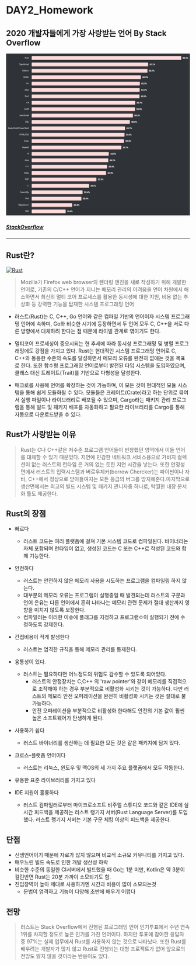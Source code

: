 # DAY2_Homework

## 2020 개발자들에게 가장 사랑받는 언어 By Stack Overflow
[![chart](stack_chart.png)](https://insights.stackoverflow.com/survey/2020#most-loved-dreaded-and-wanted)
 
 
 ##### [StackOverflow](https://insights.stackoverflow.com/survey/2020#most-loved-dreaded-and-wanted)
---

## Rust란?

[![Rust](https://www.rust-lang.org/static/images/rust-logo-blk.svg)](https://www.rust-lang.org/)

>Mozilla가 Firefox web browser의 렌더링 엔진을 새로 작성하기 위해 개발한 언어로, 기존의 C/C++ 언어가 지니는 메모리 관리의 어려움을 언어 차원에서 해소하면서 최신의 멀티 코어 프로세스를 활용한 동시성에 대한 지원, 비용 없는 추상화 등 강력한 기능을 탑재한 시스템 프로그래밍 언어


- 러스트(Rust)는 C, C++, Go 언어와 같은 컴파일 기반의 언어이자 시스템 프로그래밍 언어에 속하며, Go와 비슷한 시기에 등장하면서 두 언어 모두 C, C++을 서로 다른 방향에서 대체하려 한다는 점 때문에 라이벌 관계로 엮이기도 한다.

- 멀티코어 프로세싱이 중요시되는 현 추세에 따라 동시성 프로그래밍 및 병렬 프로그래밍에도 강점을 가지고 있다.
 Rust는 현대적인 시스템 프로그래밍 언어로 C, C++와 동등한 수준의 속도를 달성하면서 메모리 오류를 완전히 없애는 것을 목표로 한다. 또한 함수형 프로그래밍 언어로부터 발전된 타입 시스템을 도입하였으며, 클래스 대신 트레이트(Trait)를 기반으로 다형성을 달성한다.

 -  매크로를 사용해 언어를 확장하는 것이 가능하며, 이 모든 것이 현대적인 모듈 시스템을 통해 쉽게 모듈화될 수 있다. 모듈들은 크레이트(Crate)라고 하는 단위로 묶여서 실행 파일이나 라이브러리로 배포될 수 있으며, Cargo라는 패키지 관리 프로그램을 통해 빌드 및 패키지 배포를 자동화하고 필요한 라이브러리를 Cargo를 통해 자동으로 다운로드받을 수 있다.

## Rust가 사랑받는 이유
> Rust는 C나 C++같은 저수준 프로그램 언어들이 번창했던 영역에서 이들 언어를 대체할 수 있기 때문있다. 지연에 민감한 네트워크 서비스용으로 가비지 컬렉션이 없는 러스트의 런타임 은 거의 없는 듯한 지연 시간을 낳는다. 또한 안정성 면에서 러스트의 입력시스템과 버로우체커(borrow Chercker)는 파이썬이나 자바, C++에서 정상으로 받아들여지는 모든 등급의 버그를 방지해준다.마지막으로 생산면에서는 최고의 빌드 시스템 및 패키지 관니자중 하나로, 탁월한 내장 문서화 툴도 제공한다.

## Rust의 장점
- 빠르다 
  - 러스트 코드는 여러 플랫폼에 걸쳐 기본 시스템 코드로 컴파일된다. 바이너리는 자체 포함되며 런타임이 없고, 생성된 코드는 C 또는 C++로 작성된 코드와 함께 기능한다.

- 안전하다 
  - 러스트는 안전하지 않은 메모리 사용을 시도하는 프로그램을 컴파일링 하지 않는다. 
  - 대부분의 메모리 오류는 프로그램이 실행중일 때 발견되는데 러스트의 구문과 언어 은유는 다른 언어에서 흔히 나타나는 메모리 관련 문제가 절대 생산까지 영향을 미치지 않도록 보장한다.
  - 컴파일러는 이러한 이슈에 플래그를 지정하고 프로그램ㅇ이 실행되기 전에 수정하도록 강제한다.

- 간접비용이 적게 발생한다
  - 러스트는 엄격한 규칙을 통해 메모리 관리를 통제한다. 

- 융통성이 있다. 
  - 러스트는 필요하다면 어느정도의 위험도 감수할 수 있도록 되어있다. 
    -  러스트의 안정장치는 C,C++ 의 'raw pointer'와 같이 메모리를 직접적으로 조작해야 하는 경우 부분적으로 비활성화 시키는 것이 가능하다.
    다만 러스트의 메모리 안전 오퍼레이션을 완전히 비활성화 시키는 것은 절대로 불가능하다. 
    - 안전 오퍼레이션을 부분적으로 비활성화 한다해도 안전의 기본 값이 훨씬 높은 소프트웨어가 탄생하게 된다.

- 사용하기 쉽다 
  -  러스트 바이너리를 생산하는 데 필요한 모든 것은 같은 패키지에 담겨 있다. 

- 크로스-플랫폼 언어이다
  -  러스트는 리눅스, 윈도우 및 맥OS의 세 가지 주요 플랫폼에서 모두 작동한다.

- 유용한 표준 라이브러리를 가지고 있다 
- IDE 지원이 훌륭하다
  - 러스트 컴파일러로부터 마이크로소프트 비주얼 스튜디오 코드와 같은 IDE에 실시간 피드백을 제공하는 러스트 랭기지 서버(Rust Language Server)를 도입했다. 러스트 랭기지 서버는 기본 구문 체킹 이상의 피드백을 제공한다.

## 단점
- 신생언어이기 때문에 자료가 많지 않으며 비교적 소규모 커뮤니티를 가지고 있다.
- 매우느린 빌드 속도로 인한 개발 생산성 하락
- 비슷한 수준의 동일한 CI서버에서 빌드했을 때 Go는 1분 미만, Kotlin은 약 3분이 걸린반면 Rust는 20분 가까이 소모되기도 함.
- 진입장벽이 높아 제대로 사용하기엔 시간과 비용이 많이 소모되는것
  - 문법이 엄격하고 기능이 다양해 초반에 배우기 어렵다

## 전망
> 러스트는 Stack Overflow에서 진행된 프로그래밍 언어 인기투표에서 수년 연속 1위를 차지할 정도로 높은 인기를 가진 언어이다. 하지만 투표에 참여한 응답자 중 97%는 실제 업무에서 Rust를 사용하지 않는 것으로 나타났다. 또한 Rust를 배우려는 개발자가 많지 않고 Rust로 진행되는 대형 프로젝트가 없어 앞으로의 전망도 밝지 않을 것이라는 반응이도 있다.

